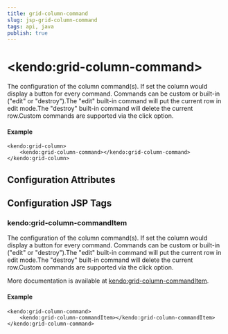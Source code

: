 ```yaml
---
title: grid-column-command
slug: jsp-grid-column-command
tags: api, java
publish: true
---
```


# \<kendo:grid-column-command\>

The configuration of the column command(s). If set the column would display a button for every command. Commands can be custom or built-in ("edit" or "destroy").The "edit" built-in command will put the current row in edit mode.The "destroy" built-in command will delete the current row.Custom commands are supported via the click option.

#### Example
    <kendo:grid-column>
        <kendo:grid-column-command></kendo:grid-column-command>
    </kendo:grid-column>

## Configuration Attributes


##  Configuration JSP Tags

### kendo:grid-column-commandItem

The configuration of the column command(s). If set the column would display a button for every command. Commands can be custom or built-in ("edit" or "destroy").The "edit" built-in command will put the current row in edit mode.The "destroy" built-in command will delete the current row.Custom commands are supported via the click option.

More documentation is available at [kendo:grid-column-commandItem](grid/column-commanditem).

#### Example

    <kendo:grid-column-command>
        <kendo:grid-column-commandItem></kendo:grid-column-commandItem>
    </kendo:grid-column-command>

